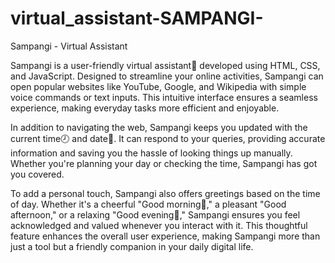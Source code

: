 # virtual_assistant-SAMPANGI-
Sampangi -  Virtual Assistant

Sampangi is a user-friendly virtual assistant🤖 developed using HTML, CSS, and JavaScript. Designed to streamline your online activities, Sampangi can open popular websites like YouTube, Google, and Wikipedia with simple voice commands or text inputs. This intuitive interface ensures a seamless experience, making everyday tasks more efficient and enjoyable.

In addition to navigating the web, Sampangi keeps you updated with the current time🕗 and date📅. It can respond to your queries, providing accurate information and saving you the hassle of looking things up manually. Whether you're planning your day or checking the time, Sampangi has got you covered.

To add a personal touch, Sampangi also offers greetings based on the time of day. Whether it's a cheerful "Good morning🌅," a pleasant "Good afternoon," or a relaxing "Good evening🌃," Sampangi ensures you feel acknowledged and valued whenever you interact with it. This thoughtful feature enhances the overall user experience, making Sampangi more than just a tool but a friendly companion in your daily digital life.

